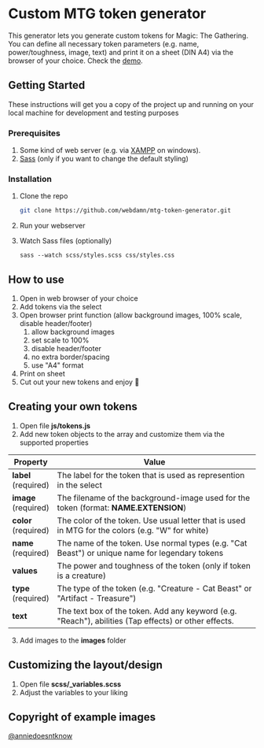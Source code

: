 # Custom MTG token generator

This generator lets you generate custom tokens for Magic: The Gathering. You can define all necessary token parameters (e.g. name, power/toughness, image, text) and print it on a sheet (DIN A4) via the browser of your choice. Check the [demo](http://mariodammann.de/projects/mtg-token-generator/).

## Getting Started

These instructions will get you a copy of the project up and running on your local machine for development and testing purposes

### Prerequisites

1. Some kind of web server (e.g. via [XAMPP](https://www.apachefriends.org/index.html) on windows).
2. [Sass](https://sass-lang.com/install) (only if you want to change the default styling)


### Installation

1. Clone the repo
   ```sh
   git clone https://github.com/webdamn/mtg-token-generator.git
   ```
2. Run your webserver

3. Watch Sass files (optionally)
   ```CMD
   sass --watch scss/styles.scss css/styles.css
   ```

## How to use

1. Open in web browser of your choice
2. Add tokens via the select
3. Open browser print function (allow background images, 100% scale, disable header/footer)
    1. allow background images
    2. set scale to 100%
    3. disable header/footer
    4. no extra border/spacing
    5. use "A4" format
4. Print on sheet
5. Cut out your new tokens and enjoy :metal:

## Creating your own tokens

1. Open file **js/tokens.js**
2. Add new token objects to the array and customize them via the supported properties

| Property         | Value                                                                                           |
|------------------|-----------------------------------------------------------------------------------------------------|
| **label**<br>(required) | The label for the token that is used as represention in the select                                  |
| **image**<br>(required) | The filename of the background-image used for the token (format: **NAME.EXTENSION**)                    |
| **color**<br>(required) | The color of the token. Use usual letter that is used in MTG for the colors (e.g. "W" for white)    |
| **name**<br>(required)  | The name of the token. Use normal types (e.g. "Cat Beast") or unique name for legendary tokens      |
| **values**       | The power and toughness of the token (only if token is a creature)                                  |
| **type**<br>(required)  | The type of the token (e.g. "Creature - Cat Beast" or "Artifact - Treasure")                        |
| **text**         | The text box of the token. Add any keyword (e.g. "Reach"), abilities (Tap effects) or other effects.  |

3. Add images to the **images** folder

## Customizing the layout/design

1. Open file **scss/_variables.scss**
2. Adjust the variables to your liking

## Copyright of example images
[@anniedoesntknow](https://www.instagram.com/anniedoesntknow/)
